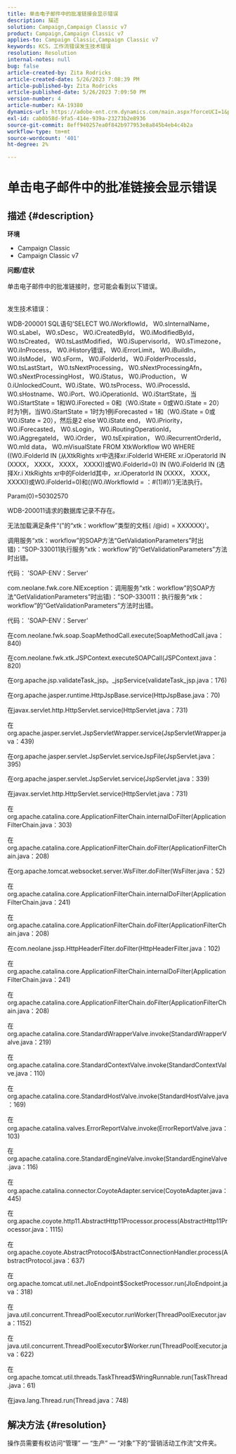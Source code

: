 ```yaml
---
title: 单击电子邮件中的批准链接会显示错误
description: 描述
solution: Campaign,Campaign Classic v7
product: Campaign,Campaign Classic v7
applies-to: Campaign Classic,Campaign Classic v7
keywords: KCS，工作流错误发生技术错误
resolution: Resolution
internal-notes: null
bug: false
article-created-by: Zita Rodricks
article-created-date: 5/26/2023 7:08:39 PM
article-published-by: Zita Rodricks
article-published-date: 5/26/2023 7:09:50 PM
version-number: 4
article-number: KA-19380
dynamics-url: https://adobe-ent.crm.dynamics.com/main.aspx?forceUCI=1&pagetype=entityrecord&etn=knowledgearticle&id=9520e7b5-f8fb-ed11-8849-6045bd0063aa
exl-id: cab0b58d-9fa5-414e-939a-23273b2e8936
source-git-commit: 8eff940257ea0f842b977953e8a845b4eb4c4b2a
workflow-type: tm+mt
source-wordcount: '401'
ht-degree: 2%

---
```


# 单击电子邮件中的批准链接会显示错误

## 描述 {#description}

<b>环境</b>
- Campaign Classic
- Campaign Classic v7



<b>问题/症状</b><br><br>单击电子邮件中的批准链接时，您可能会看到以下错误。<br><br>


发生技术错误：

WDB-200001 SQL语句&#39;SELECT W0.iWorkflowId， W0.sInternalName， W0.sLabel， W0.sDesc， W0.iCreatedById， W0.iModifiedById， W0.tsCreated， W0.tsLastModified， W0.iSupervisorId， W0.sTimezone， W0.iInProcess， W0.iHistory错误， W0.iErrorLimit， W0.iBuildIn， W0.iIsModel， W0.sForm， W0.iFolderId， W0.iFolderProcessId， W0.tsLastStart， W0.tsNextProcessing， W0.sNextProcessingAfn， W0.sNextProcessingHost， W0.iStatus， W0.iProduction， W 0.iUnlockedCount、W0.iState、W0.tsProcess、W0.iProcessId、W0.sHostname、W0.iPort、W0.iOperationId、W0.iStartState，当W0.iStartState = 1和W0.iForected = 0和（W0.iState = 0或W0.iState = 20）时为1例，当W0.iStartState = 1时为1例iForecasted = 1和（W0.iState = 0或W0.iState = 20），然后是2 else W0.iState end， W0.iPriority， W0.iForecasted， W0.sLogin， W0.iRoutingOperationId， W0.iAggregateId， W0.iOrder， W0.tsExpiration， W0.iRecurrentOrderId， W0.mId data， W0.mVisualState FROM XtkWorkflow W0 WHERE ((W0.iFolderId IN (从XtkRights xr中选择xr.iFolderId WHERE xr.iOperatorId IN (XXXX， XXXX， XXXX， XXXX))或W0.iFolderId=0) IN (W0.iFolderId IN (选择Xr.i XtkRights xr中的FolderId其中，xr.iOperatorId IN (XXXX， XXXX， XXXX))或W0.iFolderId=0)和((W0.iWorkflowId = ：#(1)#))&#39;)无法执行。

Param(0)=50302570



WDB-200011请求的数据库记录不存在。

无法加载满足条件“(”的“xtk：workflow”类型的文档`[` /@id`]`  = XXXXXX)&#39;。



调用服务“xtk：workflow”的SOAP方法“GetValidationParameters”时出错)：“SOP-330011执行服务“xtk：workflow”的“GetValidationParameters”方法时出错。



代码： &#39;SOAP-ENV：Server&#39;

com.neolane.fwk.core.NlException：调用服务“xtk：workflow”的SOAP方法“GetValidationParameters”时出错)：“SOP-330011：执行服务“xtk：workflow”的“GetValidationParameters”方法时出错。

代码： &#39;SOAP-ENV：Server&#39;

在com.neolane.fwk.soap.SoapMethodCall.execute(SoapMethodCall.java：840)

在com.neolane.fwk.xtk.JSPContext.executeSOAPCall(JSPContext.java：820)

在org.apache.jsp.validateTask_jsp。_jspService(validateTask_jsp.java：176)

在org.apache.jasper.runtime.HttpJspBase.service(HttpJspBase.java：70)

在javax.servlet.http.HttpServlet.service(HttpServlet.java：731)

在org.apache.jasper.servlet.JspServletWrapper.service(JspServletWrapper.java：439)

在org.apache.jasper.servlet.JspServlet.serviceJspFile(JspServlet.java：395)

在org.apache.jasper.servlet.JspServlet.service(JspServlet.java：339)

在javax.servlet.http.HttpServlet.service(HttpServlet.java：731)

在org.apache.catalina.core.ApplicationFilterChain.internalDoFilter(ApplicationFilterChain.java：303)

在org.apache.catalina.core.ApplicationFilterChain.doFilter(ApplicationFilterChain.java：208)

在org.apache.tomcat.websocket.server.WsFilter.doFilter(WsFilter.java：52)

在org.apache.catalina.core.ApplicationFilterChain.internalDoFilter(ApplicationFilterChain.java：241)

在org.apache.catalina.core.ApplicationFilterChain.doFilter(ApplicationFilterChain.java：208)

在com.neolane.jssp.HttpHeaderFilter.doFilter(HttpHeaderFilter.java：102)

在org.apache.catalina.core.ApplicationFilterChain.internalDoFilter(ApplicationFilterChain.java：241)

在org.apache.catalina.core.ApplicationFilterChain.doFilter(ApplicationFilterChain.java：208)

在org.apache.catalina.core.StandardWrapperValve.invoke(StandardWrapperValve.java：219)

在org.apache.catalina.core.StandardContextValve.invoke(StandardContextValve.java：110)

在org.apache.catalina.core.StandardHostValve.invoke(StandardHostValve.java：169)

在org.apache.catalina.valves.ErrorReportValve.invoke(ErrorReportValve.java：103)

在org.apache.catalina.core.StandardEngineValve.invoke(StandardEngineValve.java：116)

在org.apache.catalina.connector.CoyoteAdapter.service(CoyoteAdapter.java：445)

在org.apache.coyote.http11.AbstractHttp11Processor.process(AbstractHttp11Processor.java：1115)

在org.apache.coyote.AbstractProtocol$AbstractConnectionHandler.process(AbstractProtocol.java：637)

在org.apache.tomcat.util.net.JIoEndpoint$SocketProcessor.run(JIoEndpoint.java：318)

在java.util.concurrent.ThreadPoolExecutor.runWorker(ThreadPoolExecutor.java：1152)

在java.util.concurrent.ThreadPoolExecutor$Worker.run(ThreadPoolExecutor.java：622)

在org.apache.tomcat.util.threads.TaskThread$WringRunnable.run(TaskThread.java：61)

在java.lang.Thread.run(Thread.java：748)


## 解决方法 {#resolution}


操作员需要有权访问“管理” — “生产” — “对象”下的“营销活动工作流”文件夹。
